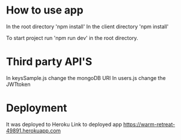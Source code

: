 # How to use app
In the root directory 'npm install'
In the client directory 'npm install'

To start project run 'npm run dev' in the root directory.

# Third party API'S
In keysSample.js change the mongoDB URI
In users.js change the JWTtoken

# Deployment
It was deployed to Heroku
Link to deployed app https://warm-retreat-49891.herokuapp.com
